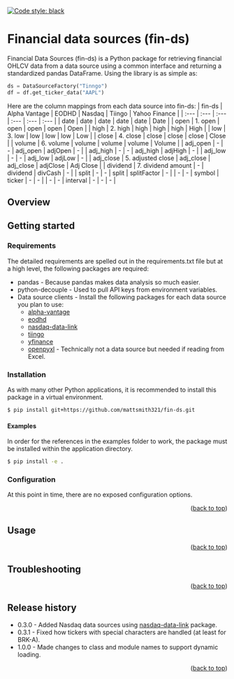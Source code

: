 <a name="readme-top"></a>
[![Code style: black](https://img.shields.io/badge/code%20style-black-000000.svg)](https://github.com/psf/black)

# Financial data sources (fin-ds)

Financial Data Sources (fin-ds) is a Python package for retrieving financial OHLCV data from a data source using a common interface and returning a standardized pandas DataFrame. Using the library is as simple as:

```python
ds = DataSourceFactory("Tinngo")
df = df.get_ticker_data("AAPL")
```

Here are the column mappings from each data source into fin-ds:
| fin-ds    | Alpha Vantage      | EODHD     | Nasdaq    | Tiingo      | Yahoo Finance |
| :---      | :---               | :---      | :---      | :---        | :---          |
| date      | date               | date      | date      | date        | Date          |
| open      | 1. open            | open      | open      | open        | Open          |
| high      | 2. high            | high      | high      | high        | High          |
| low       | 3. low             | low       | low       | low         | Low           |
| close     | 4. close           | close     | close     | close       | Close         |
| volume    | 6. volume          | volume    | volume    | volume      | Volume        |
| adj_open  | -                  | -         | adj_open  | adjOpen     | -             |
| adj_high  | -                  | -         | adj_high  | adjHigh     | -             |
| adj_low   | -                  | -         | adj_low   | adjLow      | -             |
| adj_close | 5. adjusted close  | adj_close | adj_close | adjClose    | Adj Close     |
| dividend  | 7. dividend amount | -         | dividend  | divCash     | -             |
| split     | -                  | -         | split     | splitFactor | -             |
| -         | -                  | symbol    | ticker    | -           | -             |
| -         | -                  | interval  | -         | -           | -             |



## Overview


## Getting started

### Requirements

The detailed requirements are spelled out in the requirements.txt file but at a high level, the following packages are required:
* pandas - Because pandas makes data analysis so much easier.
* python-decouple - Used to pull API keys from environment variables.
* Data source clients - Install the following packages for each data source you plan to use:
  * [alpha-vantage](https://pypi.org/project/alpha-vantage/)
  * [eodhd](https://pypi.org/project/eodhd/)
  * [nasdaq-data-link](https://pypi.org/project/Nasdaq-Data-Link/)
  * [tiingo](https://pypi.org/project/tiingo/)
  * [yfinance](https://pypi.org/project/yfinance/)
  * [openpyxl](https://pypi.org/project/openpyxl/) - Technically not a data source but needed if reading from Excel.

### Installation

As with many other Python applications, it is recommended to install this package in a virtual environment.

```bash
$ pip install git+https://github.com/mattsmith321/fin-ds.git
```

#### Examples

In order for the references in the examples folder to work, the package must be installed within the application directory.
```bash
$ pip install -e .
```

### Configuration
At this point in time, there are no exposed configuration options.


<p align="right">(<a href="#readme-top">back to top</a>)</p>


## Usage

<p align="right">(<a href="#readme-top">back to top</a>)</p>


## Troubleshooting

<p align="right">(<a href="#readme-top">back to top</a>)</p>


## Release history
* 0.3.0 - Added Nasdaq data sources using [nasdaq-data-link](https://pypi.org/project/Nasdaq-Data-Link/) package.
* 0.3.1 - Fixed how tickers with special characters are handled (at least for BRK-A).
* 1.0.0 - Made changes to class and module names to support dynamic loading.

<p align="right">(<a href="#readme-top">back to top</a>)</p>
